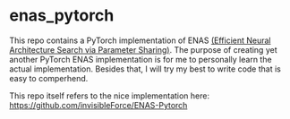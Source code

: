 # enas_pytorch

This repo contains a PyTorch implementation of ENAS [(Efficient Neural Architecture Search via Parameter Sharing)](https://arxiv.org/abs/1802.03268).
The purpose of creating yet another PyTorch ENAS implementation is for me to personally learn the actual implementation. Besides that, I will try my best to write code that is easy to comperhend.

This repo itself refers to the nice implementation here: https://github.com/invisibleForce/ENAS-Pytorch